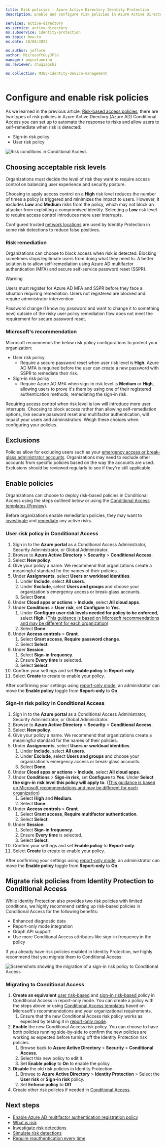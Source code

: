 ```yaml
---
title: Risk policies - Azure Active Directory Identity Protection
description: Enable and configure risk policies in Azure Active Directory Identity Protection

services: active-directory
ms.service: active-directory
ms.subservice: identity-protection
ms.topic: how-to
ms.date: 10/04/2022

ms.author: joflore
author: MicrosoftGuyJFlo
manager: amycolannino
ms.reviewer: chuqiaoshi

ms.collection: M365-identity-device-management
---
```

# Configure and enable risk policies

As we learned in the previous article, [Risk-based access policies](concept-identity-protection-policies.md), there are two types of risk policies in Azure Active Directory (Azure AD) Conditional Access you can set up to automate the response to risks and allow users to self-remediate when risk is detected:

- Sign-in risk policy
- User risk policy

![Risk conditions in Conditional Access](./media/howto-identity-protection-configure-risk-policies/sign-in-risk-conditions.png)

## Choosing acceptable risk levels

Organizations must decide the level of risk they want to require access control on balancing user experience and security posture. 

Choosing to apply access control on a **High** risk level reduces the number of times a policy is triggered and minimizes the impact to users. However, it excludes **Low** and **Medium** risks from the policy, which may not block an attacker from exploiting a compromised identity. Selecting a **Low** risk level to require access control introduces more user interrupts.

Configured trusted [network locations](../conditional-access/location-condition.md) are used by Identity Protection in some risk detections to reduce false positives.

### Risk remediation

Organizations can choose to block access when risk is detected. Blocking sometimes stops legitimate users from doing what they need to. A better solution is to allow self-remediation using Azure AD multifactor authentication (MFA) and secure self-service password reset (SSPR).

> [!WARNING]
> Users must register for Azure AD MFA and SSPR before they face a situation requiring remediation. Users not registered are blocked and require administrator intervention.
> 
> Password change (I know my password and want to change it to something new) outside of the risky user policy remediation flow does not meet the requirement for secure password reset.

### Microsoft's recommendation

Microsoft recommends the below risk policy configurations to protect your organization:

- User risk policy
   - Require a secure password reset when user risk level is **High**. Azure AD MFA is required before the user can create a new password with SSPR to remediate their risk. 
- Sign-in risk policy
   - Require Azure AD MFA when sign-in risk level is **Medium** or **High**, allowing users to prove it's them by using one of their registered authentication methods, remediating the sign-in risk. 

Requiring access control when risk level is low will introduce more user interrupts. Choosing to block access rather than allowing self-remediation options, like secure password reset and multifactor authentication, will impact your users and administrators. Weigh these choices when configuring your policies.

## Exclusions

Policies allow for excluding users such as your [emergency access or break-glass administrator accounts](../roles/security-emergency-access.md). Organizations may need to exclude other accounts from specific policies based on the way the accounts are used. Exclusions should be reviewed regularly to see if they're still applicable.

## Enable policies

Organizations can choose to deploy risk-based policies in Conditional Access using the steps outlined below or using the [Conditional Access templates (Preview)](../conditional-access/concept-conditional-access-policy-common.md#conditional-access-templates-preview).

Before organizations enable remediation policies, they may want to [investigate](howto-identity-protection-investigate-risk.md) and [remediate](howto-identity-protection-remediate-unblock.md) any active risks.

### User risk policy in Conditional Access

1. Sign in to the **Azure portal** as a Conditional Access Administrator, Security Administrator, or Global Administrator.
1. Browse to **Azure Active Directory** > **Security** > **Conditional Access**.
1. Select **New policy**.
1. Give your policy a name. We recommend that organizations create a meaningful standard for the names of their policies.
1. Under **Assignments**, select **Users or workload identities**.
   1. Under **Include**, select **All users**.
   1. Under **Exclude**, select **Users and groups** and choose your organization's emergency access or break-glass accounts. 
   1. Select **Done**.
1. Under **Cloud apps or actions** > **Include**, select **All cloud apps**.
1. Under **Conditions** > **User risk**, set **Configure** to **Yes**. 
   1. Under **Configure user risk levels needed for policy to be enforced**, select **High**. ([This guidance is based on Microsoft recommendations and may be different for each organization](#choosing-acceptable-risk-levels))
   1. Select **Done**.
1. Under **Access controls** > **Grant**.
   1. Select **Grant access**, **Require password change**.
   1. Select **Select**.
1. Under **Session**.
   1. Select **Sign-in frequency**.
   1. Ensure **Every time** is selected.
   1. Select **Select**.
1. Confirm your settings and set **Enable policy** to **Report-only**.
1. Select **Create** to create to enable your policy.

After confirming your settings using [report-only mode](../conditional-access/howto-conditional-access-insights-reporting.md), an administrator can move the **Enable policy** toggle from **Report-only** to **On**.

### Sign-in risk policy in Conditional Access

1. Sign in to the **Azure portal** as a Conditional Access Administrator, Security Administrator, or Global Administrator.
1. Browse to **Azure Active Directory** > **Security** > **Conditional Access**.
1. Select **New policy**.
1. Give your policy a name. We recommend that organizations create a meaningful standard for the names of their policies.
1. Under **Assignments**, select **Users or workload identities**.
   1. Under **Include**, select **All users**.
   1. Under **Exclude**, select **Users and groups** and choose your organization's emergency access or break-glass accounts. 
   1. Select **Done**.
1. Under **Cloud apps or actions** > **Include**, select **All cloud apps**.
1. Under **Conditions** > **Sign-in risk**, set **Configure** to **Yes**. Under **Select the sign-in risk level this policy will apply to**. ([This guidance is based on Microsoft recommendations and may be different for each organization](#choosing-acceptable-risk-levels))
   1. Select **High** and **Medium**.
   1. Select **Done**.
1. Under **Access controls** > **Grant**.
   1. Select **Grant access**, **Require multifactor authentication**.
   1. Select **Select**.
1. Under **Session**.
   1. Select **Sign-in frequency**.
   1. Ensure **Every time** is selected.
   1. Select **Select**.
1. Confirm your settings and set **Enable policy** to **Report-only**.
1. Select **Create** to create to enable your policy.

After confirming your settings using [report-only mode](../conditional-access/howto-conditional-access-insights-reporting.md), an administrator can move the **Enable policy** toggle from **Report-only** to **On**.

## Migrate risk policies from Identity Protection to Conditional Access

While Identity Protection also provides two risk policies with limited conditions, we highly recommend setting up risk-based policies in Conditional Access for the following benefits:

   - Enhanced diagnostic data
   - Report-only mode integration
   - Graph API support
   - Use more Conditional Access attributes like sign-in frequency in the policy

If you already have risk policies enabled in Identity Protection, we highly recommend that you migrate them to Conditional Access:

![Screenshots showing the migration of a sign-in risk policy to Conditional Access](./media/howto-identity-protection-configure-risk-policies/sign-in-risk-policy-migration.png)

### Migrating to Conditional Access

1.	**Create an equivalent** [user risk-based](#user-risk-policy-in-conditional-access) and [sign-in risk-based ](#sign-in-risk-policy-in-conditional-access) policy in Conditional Access in report-only mode. You can create a policy with the steps above or using [Conditional Access templates](../conditional-access/concept-conditional-access-policy-common.md#common-conditional-access-policies) based on Microsoft's recommendations and your organizational requirements.
    1. Ensure that the new Conditional Access risk policy works as expected by testing it in [report-only mode](../conditional-access/howto-conditional-access-insights-reporting.md).
1.	**Enable** the new Conditional Access risk policy. You can choose to have both policies running side-by-side to confirm the new policies are working as expected before turning off the Identity Protection risk policies.
    1. Browse back to **Azure Active Directory** > **Security** > **Conditional Access**. 
    1. Select this new policy to edit it.
    1. Set **Enable policy** to **On** to enable the policy
1.	**Disable** the old risk policies in Identity Protection.
    1. Browse to **Azure Active Directory** > **Identity Protection** > Select the **User risk** or **Sign-in risk** policy.
    1. Set **Enforce policy** to **Off**
1.	Create other risk policies if needed in [Conditional Access](../conditional-access/concept-conditional-access-policy-common.md).

## Next steps

- [Enable Azure AD multifactor authentication registration policy](howto-identity-protection-configure-mfa-policy.md)
- [What is risk](concept-identity-protection-risks.md)
- [Investigate risk detections](howto-identity-protection-investigate-risk.md)
- [Simulate risk detections](howto-identity-protection-simulate-risk.md)
- [Require reauthentication every time](../conditional-access/howto-conditional-access-session-lifetime.md#require-reauthentication-every-time)
